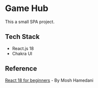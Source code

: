 # Game Hub
This a small SPA project.

## Tech Stack
- React.js 18
- Chakra UI

## Reference
[React 18 for beginners](https://members.codewithmosh.com/courses/enrolled/2037633) - By Mosh Hamedani
